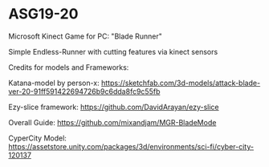# ASG19-20
Microsoft Kinect Game for PC: "Blade Runner"

Simple Endless-Runner with cutting features via kinect sensors

Credits for models and Frameworks:

Katana-model by person-x:
https://sketchfab.com/3d-models/attack-blade-ver-20-91ff591422694726b9c6dda8fc9c55fb

Ezy-slice framework:
https://github.com/DavidArayan/ezy-slice

Overall Guide:
https://github.com/mixandjam/MGR-BladeMode

CyperCity Model:
https://assetstore.unity.com/packages/3d/environments/sci-fi/cyber-city-120137
